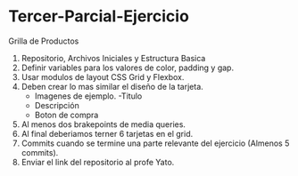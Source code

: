 # Tercer-Parcial-Ejercicio

Grilla de Productos

1. Repositorio, Archivos Iniciales y Estructura Basica
2. Definir variables para los valores de color, padding y gap.
3. Usar modulos de layout CSS Grid y Flexbox.
4. Deben crear lo mas similar el diseño de la tarjeta.
   - Imagenes de ejemplo.
   -Titulo 
   - Descripción
   - Boton de compra 
5. Al menos dos brakepoints de media queries.
6. Al final deberiamos terner 6 tarjetas en el grid.
7. Commits cuando se termine una parte relevante del ejercicio (Almenos 5 commits).
8. Enviar el link del repositorio al profe Yato.
